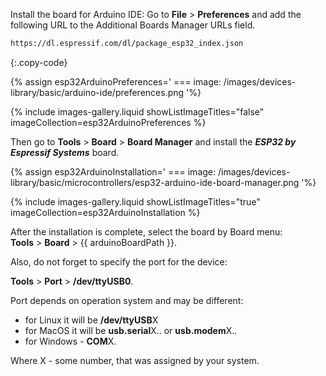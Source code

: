 
Install the board for Arduino IDE: 
Go to **File** > **Preferences** and add the following URL to the Additional Boards Manager URLs field.  

```bash 
https://dl.espressif.com/dl/package_esp32_index.json
```
{:.copy-code}

{% assign esp32ArduinoPreferences='
    ===
        image: /images/devices-library/basic/arduino-ide/preferences.png
'%}

{% include images-gallery.liquid showListImageTitles="false" imageCollection=esp32ArduinoPreferences %}

Then go to <b>Tools</b> > <b>Board</b> > <b>Board Manager</b> and install the <b><i>ESP32 by Espressif Systems</i></b> board.

{% assign esp32ArduinoInstallation='
    ===
        image: /images/devices-library/basic/microcontrollers/esp32-arduino-ide-board-manager.png
'%}

{% include images-gallery.liquid showListImageTitles="true" imageCollection=esp32ArduinoInstallation %}

After the installation is complete, select the board by Board menu:  
**Tools** > **Board** > {{ arduinoBoardPath }}.  

Also, do not forget to specify the port for the device:

**Tools** > **Port** > **/dev/ttyUSB0**. 

Port depends on operation system and may be different:
- for Linux it will be **/dev/ttyUSB**X
- for MacOS it will be **usb.serial**X.. or **usb.modem**X..
- for Windows - **COM**X.  

Where X - some number, that was assigned by your system.  
